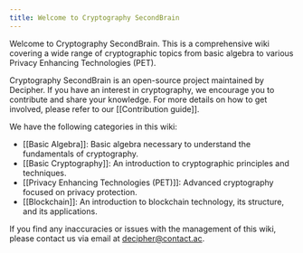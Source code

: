 ```yaml
---
title: Welcome to Cryptography SecondBrain
---
```

Welcome to Cryptography SecondBrain. This is a comprehensive wiki covering a wide range of cryptographic topics from basic algebra to various Privacy Enhancing Technologies (PET).

Cryptography SecondBrain is an open-source project maintained by Decipher. If you have an interest in cryptography, we encourage you to contribute and share your knowledge. For more details on how to get involved, please refer to our [[Contribution guide]].

We have the following categories in this wiki:

- [[Basic Algebra]]: Basic algebra necessary to understand the fundamentals of cryptography.
- [[Basic Cryptography]]: An introduction to cryptographic principles and techniques.
- [[Privacy Enhancing Technologies (PET)]]: Advanced cryptography focused on privacy protection.
- [[Blockchain]]: An introduction to blockchain technology, its structure, and its applications.

If you find any inaccuracies or issues with the management of this wiki, please contact us via email at <decipher@contact.ac>.
